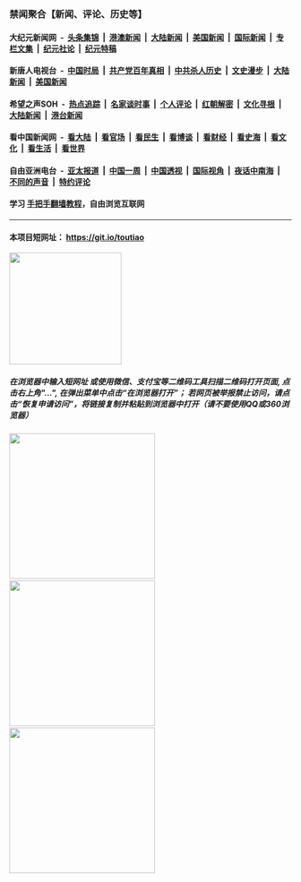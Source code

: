 ### 禁闻聚合【新闻、评论、历史等】

#### 大纪元新闻网 &nbsp;-&nbsp; [头条集锦](indexes/E头条集锦.md?t=02090044) &nbsp;|&nbsp; [港澳新闻](indexes/E港澳新闻.md?t=02090044)  &nbsp;|&nbsp; [大陆新闻](indexes/E大陆新闻.md?t=02090044) &nbsp;|&nbsp; [美国新闻](indexes/E美国新闻.md?t=02090044) &nbsp;|&nbsp; [国际新闻](indexes/E国际新闻.md?t=02090044) &nbsp;|&nbsp; [专栏文集](indexes/E专栏文集.md?t=02090044) &nbsp;|&nbsp; [纪元社论](indexes/E纪元社论.md?t=02090044) &nbsp;|&nbsp; [纪元特稿](indexes/E纪元特稿.md?t=02090044) 

#### 新唐人电视台 &nbsp;-&nbsp; [中国时局](indexes/N中国时局.md?t=02090044) &nbsp;|&nbsp; [共产党百年真相](indexes/N共产党百年真相.md?t=02090044) &nbsp;|&nbsp; [中共杀人历史](indexes/N中共杀人历史.md?t=02090044) &nbsp;|&nbsp; [文史漫步](indexes/N文史漫步.md?t=02090044) &nbsp;|&nbsp; [大陆新闻](indexes/N大陆新闻.md?t=02090044) &nbsp;|&nbsp; [美国新闻](indexes/N美国新闻.md?t=02090044)

#### 希望之声SOH &nbsp;-&nbsp; [热点追踪](indexes/H热点追踪.md?t=02090044) &nbsp;|&nbsp; [名家谈时事](indexes/H名家谈时事.md?t=02090044) &nbsp;|&nbsp; [个人评论](indexes/H个人评论.md?t=02090044)  &nbsp;|&nbsp; [红朝解密](indexes/H红朝解密.md?t=02090044) &nbsp;|&nbsp; [文化寻根](indexes/H文化寻根.md?t=02090044) &nbsp;|&nbsp; [大陆新闻](indexes/H大陆新闻.md?t=02090044) &nbsp;|&nbsp; [港台新闻](indexes/H港台新闻.md?t=02090044)

#### 看中国新闻网 &nbsp;-&nbsp; [看大陆](indexes/S看大陆.md?t=02090044) &nbsp;|&nbsp; [看官场](indexes/S看官场.md?t=02090044) &nbsp;|&nbsp; [看民生](indexes/S看民生.md?t=02090044)  &nbsp;|&nbsp; [看博谈](indexes/S看博谈.md?t=02090044) &nbsp;|&nbsp; [看财经](indexes/S看财经.md?t=02090044) &nbsp;|&nbsp; [看史海](indexes/S看史海.md?t=02090044) &nbsp;|&nbsp; [看文化](indexes/S看文化.md?t=02090044) &nbsp;|&nbsp; [看生活](indexes/S看生活.md?t=02090044) &nbsp;|&nbsp; [看世界](indexes/S看世界.md?t=02090044)

#### 自由亚洲电台 &nbsp;-&nbsp; [亚太报道](indexes/R亚太报道.md?t=02090044) &nbsp;|&nbsp; [中国一周](indexes/R中国一周.md?t=02090044) &nbsp;|&nbsp; [中国透视](indexes/R中国透视.md?t=02090044)  &nbsp;|&nbsp; [国际视角](indexes/R国际视角.md?t=02090044) &nbsp;|&nbsp; [夜话中南海](indexes/R夜话中南海.md?t=02090044) &nbsp;|&nbsp; [不同的声音](indexes/R不同的声音.md?t=02090044) &nbsp;|&nbsp; [特约评论](indexes/R特约评论.md?t=02090044)

#### 学习 [手把手翻墙教程](https://github.com/gfw-breaker/guides/wiki)，自由浏览互联网

----

#### 本项目短网址： https://git.io/toutiao
<img src="https://raw.githubusercontent.com/gfw-breaker/banned-news/master/scripts/img/qr.png" width="200px"/>  

##### 在浏览器中输入短网址 或使用微信、支付宝等二维码工具扫描二维码打开页面, 点击右上角"...", 在弹出菜单中点击“在浏览器打开”； 若网页被举报禁止访问，请点击“恢复申请访问”，将链接复制并粘贴到浏览器中打开（请不要使用QQ或360浏览器）

<img src="https://raw.githubusercontent.com/gfw-breaker/banned-news/master/scripts/img/1.png" width="260px"/> &nbsp; <img src="https://raw.githubusercontent.com/gfw-breaker/banned-news/master/scripts/img/2.png" width="260px"/> &nbsp; <img src="https://raw.githubusercontent.com/gfw-breaker/banned-news/master/scripts/img/3.png" width="260px"/>
